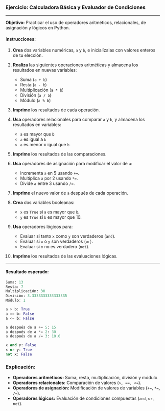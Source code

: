 ### Ejercicio: Calculadora Básica y Evaluador de Condiciones
___
**Objetivo:** Practicar el uso de operadores aritméticos, relacionales, de asignación y lógicos en Python.

#### Instrucciones:
1. **Crea** dos variables numéricas, `a` y `b`, e inicialízalas con valores enteros de tu elección.
   
2. **Realiza** las siguientes operaciones aritméticas y almacena los resultados en nuevas variables:
   - Suma (`a + b`)
   - Resta (`a - b`)
   - Multiplicación (`a * b`)
   - División (`a / b`)
   - Módulo (`a % b`)
   
3. **Imprime** los resultados de cada operación.

4. **Usa** operadores relacionales para comparar `a` y `b`, y almacena los resultados en variables:
   - `a` es mayor que `b`
   - `a` es igual a `b`
   - `a` es menor o igual que `b`
   
5. **Imprime** los resultados de las comparaciones.

6. **Usa** operadores de asignación para modificar el valor de `a`:
   - Incrementa `a` en 5 usando `+=`.
   - Multiplica `a` por 2 usando `*=`.
   - Divide `a` entre 3 usando `/=`.
   
7. **Imprime** el nuevo valor de `a` después de cada operación.

8. **Crea** dos variables booleanas:
   - `x` es `True` si `a` es mayor que `b`.
   - `y` es `True` si `b` es mayor que 10.
   
9. **Usa** operadores lógicos para:
   - Evaluar si tanto `x` como `y` son verdaderos (`and`).
   - Evaluar si `x` o `y` son verdaderos (`or`).
   - Evaluar si `x` no es verdadero (`not`).

10. **Imprime** los resultados de las evaluaciones lógicas.
___
#### Resultado esperado:
```python
Suma: 13
Resta: 7
Multiplicación: 30
División: 3.3333333333333335
Módulo: 1

a > b: True
a == b: False
a <= b: False

a después de a += 5: 15
a después de a *= 2: 30
a después de a /= 3: 10.0

x and y: False
x or y: True
not x: False
```

### Explicación:
- **Operadores aritméticos:** Suma, resta, multiplicación, división y módulo.
- **Operadores relacionales:** Comparación de valores (`>, ==, <=`).
- **Operadores de asignación:** Modificación de valores de variables (`+=`, `*=`, `/=`).
- **Operadores lógicos:** Evaluación de condiciones compuestas (`and`, `or`, `not`).
